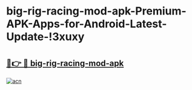 # big-rig-racing-mod-apk-Premium-APK-Apps-for-Android-Latest-Update-!3xuxy

# <h2><a href="https://9jed8y.esa.edu.pl?title=big-rig-racing-mod-apk&ref=3xuxy">🔗👉 🔴 big-rig-racing-mod-apk</a></h2>

[![acn](https://github.com/user-attachments/assets/0f9c940e-d8b0-45ae-aac7-cd30a18b3e1c)](https://9jed8y.esa.edu.pl?title=big-rig-racing-mod-apk&ref=3xuxy)

